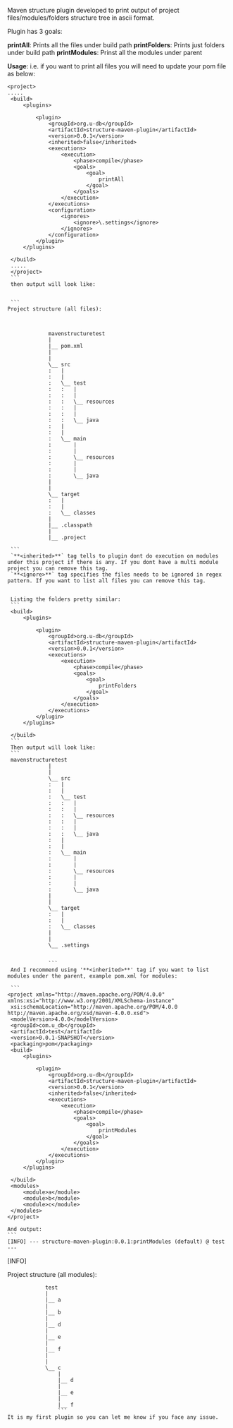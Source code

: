 Maven structure plugin developed to print output of project files/modules/folders structure tree in ascii format.

Plugin has 3 goals:

  **printAll**: Prints all the files under build path
  **printFolders**: Prints just folders under build path
  **printModules**: Prinst all the modules under parent
  
  
  **Usage**: 
   i.e. if you want to print all files you will need to update your pom file as below:
   
   ```
   <project>
   .....
    <build>
		<plugins>

			<plugin>
				<groupId>org.u-db</groupId>
				<artifactId>structure-maven-plugin</artifactId>
				<version>0.0.1</version>
				<inherited>false</inherited> 
				<executions>
					<execution>
						<phase>compile</phase>
						<goals>
							<goal>
								printAll
							</goal>
						</goals>
					</execution>
				</executions>
				<configuration>
					<ignores>
						<ignore>\.settings</ignore>
					</ignores>
				</configuration>
			</plugin>
		</plugins>

	</build>
	.....
	</project>
	```
	then output will look like:
	
	
	```
Project structure (all files):



				mavenstructuretest
				|
				|__ pom.xml
				|
				|
				\__ src
				:	|
				:	|
				:	\__ test
				:	:	|
				:	:	|
				:	:	\__ resources
				:	:	|
				:	:	|
				:	:	\__ java
				:	|
				:	|
				:	\__ main
				:	 	|
				:	 	|
				:	 	\__ resources
				:	 	|
				:	 	|
				:	 	\__ java
				|
				|
				\__ target
				:	|
				:	|
				:	\__ classes
				|
				|__ .classpath
				|
				|__ .project
	
	```
	`**<inherited>**` tag tells to plugin dont do execution on modules under this project if there is any. If you dont have a multi module project you can remove this tag.
	`**<ignore>**` tag specifies the files needs to be ignored in regex pattern. If you want to list all files you can remove this tag.
	
	
	Listing the folders pretty similar:
	```
	<build>
		<plugins>

			<plugin>
				<groupId>org.u-db</groupId>
				<artifactId>structure-maven-plugin</artifactId>
				<version>0.0.1</version>
				<executions>
					<execution>
						<phase>compile</phase>
						<goals>
							<goal>
								printFolders
							</goal>
						</goals>
					</execution>
				</executions>
			</plugin>
		</plugins>

	</build>
	```
	Then output will look like:
	```
	mavenstructuretest
				|
				|
				\__ src
				:	|
				:	|
				:	\__ test
				:	:	|
				:	:	|
				:	:	\__ resources
				:	:	|
				:	:	|
				:	:	\__ java
				:	|
				:	|
				:	\__ main
				:	 	|
				:	 	|
				:	 	\__ resources
				:	 	|
				:	 	|
				:	 	\__ java
				|
				|
				\__ target
				:	|
				:	|
				:	\__ classes
				|
				|
				\__ .settings
				
				
				```
	And I recommend using '**<inherited>**' tag if you want to list modules under the parent, example pom.xml for modules:
	
	```
<project xmlns="http://maven.apache.org/POM/4.0.0" xmlns:xsi="http://www.w3.org/2001/XMLSchema-instance"
	xsi:schemaLocation="http://maven.apache.org/POM/4.0.0 http://maven.apache.org/xsd/maven-4.0.0.xsd">
	<modelVersion>4.0.0</modelVersion>
	<groupId>com.u_db</groupId>
	<artifactId>test</artifactId>
	<version>0.0.1-SNAPSHOT</version>
	<packaging>pom</packaging>
	<build>
		<plugins>

			<plugin>
				<groupId>org.u-db</groupId>
				<artifactId>structure-maven-plugin</artifactId>
				<version>0.0.1</version>
				<inherited>false</inherited>
				<executions>
					<execution>
						<phase>compile</phase>
						<goals>
							<goal>
								printModules
							</goal>
						</goals>
					</execution>
				</executions>
			</plugin>
		</plugins>

	</build>
	<modules>
		<module>a</module>
		<module>b</module>
		<module>c</module>
	</modules>
</project>
```	
	
	And output:
	```
	[INFO] --- structure-maven-plugin:0.0.1:printModules (default) @ test ---
[INFO] 

Project structure (all modules):



				test
				|
				|__ a
				|
				|__ b
				|
				|__ d
				|
				|__ e
				|
				|__ f
				|
				|
				\__ c
				 	|
				 	|__ d
				 	|
				 	|__ e
				 	|
				 	|__ f
				 	```
	It is my first plugin so you can let me know if you face any issue. 
	
   
